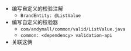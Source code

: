 - 编写自定义的校验注解
	- `BrandEntity: @ListValue`
- 编写自定义的校验器
	- `com/andymall/common/valid/ListValue.java`
	- `common: <dependency> validation-api`
- 关联这俩